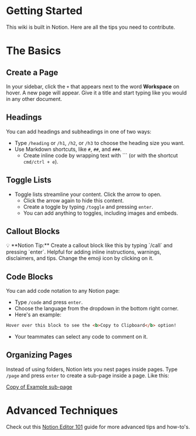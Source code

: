 # Getting Started

This wiki is built in Notion. Here are all the tips you need to contribute.

# The Basics

## Create a Page

In your sidebar, click the `+` that appears next to the word **Workspace** on hover. A new page will appear. Give it a title and start typing like you would in any other document.

## Headings

You can add headings and subheadings in one of two ways:

- Type `/heading` or `/h1`, `/h2`, or `/h3` to choose the heading size you want.
- Use Markdown shortcuts, like `#`, `##`, and `###`.
    - Create inline code by wrapping text with ``` (or with the shortcut `cmd/ctrl + e`).

## Toggle Lists

- Toggle lists streamline your content. Click the arrow to open.
    - Click the arrow again to hide this content.
    - Create a toggle by typing `/toggle` and pressing `enter`.
    - You can add anything to toggles, including images and embeds.

## Callout Blocks

<aside>
💡 **Notion Tip:** Create a callout block like this by typing `/call` and pressing `enter`. Helpful for adding inline instructions, warnings, disclaimers, and tips. Change the emoji icon by clicking on it.

</aside>

## Code Blocks

You can add code notation to any Notion page:

- Type `/code` and press `enter`.
- Choose the language from the dropdown in the bottom right corner.
- Here's an example:

```html
Hover over this block to see the <b>Copy to Clipboard</b> option!
```

- Your teammates can select any code to comment on it.

## Organizing Pages

Instead of using folders, Notion lets you nest pages inside pages. Type `/page` and press `enter` to create a sub-page inside a page. Like this:

[Copy of Example sub-page](Getting%20Started%203a4c8e11bcf041fb995e6c1864c5fc6f/Copy%20of%20Example%20sub-page%2037b694e26b8e4fcc8b995392f4b231f3.md)

# Advanced Techniques

Check out this [Notion Editor 101](https://www.notion.so/68c7c67047494fdb87d50185429df93e) guide for more advanced tips and how-to's.